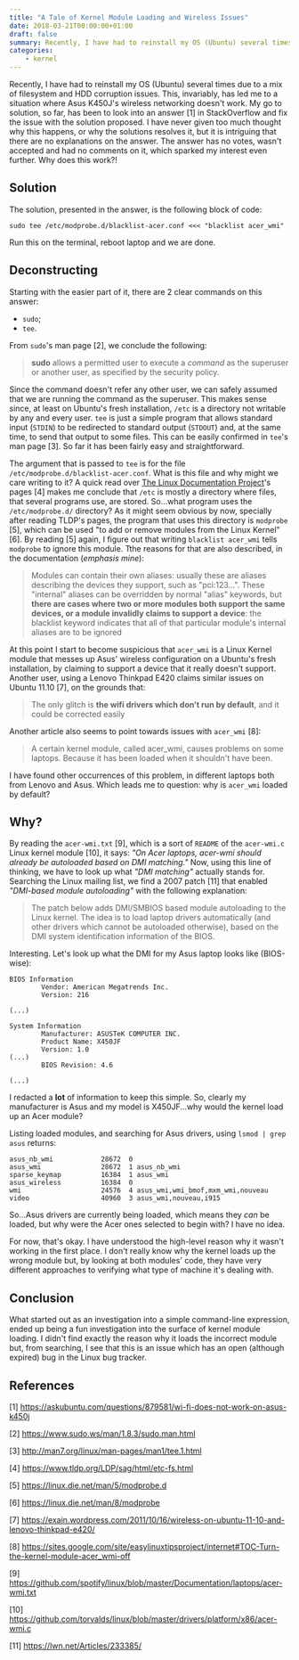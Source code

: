 ```yaml
---
title: "A Tale of Kernel Module Loading and Wireless Issues"
date: 2018-03-21T00:00:00+01:00
draft: false
summary: Recently, I have had to reinstall my OS (Ubuntu) several times due to a mix of filesystem and HDD corruption issues. This, invariably, has led me to a situation where Asus K450J's wireless networking doesn't work.
categories:
    - kernel
---
```


Recently, I have had to reinstall my OS (Ubuntu) several times due to a mix of filesystem and HDD corruption issues. This, invariably, has led me to a situation where Asus K450J's wireless networking doesn't work. My go to solution, so far, has been to look into an answer [1] in StackOverflow and fix the issue with the solution proposed. I have never given too much thought why this happens, or why the solutions resolves it, but it is intriguing that there are no explanations on the answer. The answer has no votes, wasn't accepted and had no comments on it, which sparked my interest even further. Why does this work?!

## Solution

The solution, presented in the answer, is the following block of code:

```
sudo tee /etc/modprobe.d/blacklist-acer.conf <<< "blacklist acer_wmi"
```

Run this on the terminal, reboot laptop and we are done.

## Deconstructing

Starting with the easier part of it, there are 2 clear commands on this answer:

- `sudo`;
- `tee`.


From `sudo`'s man page [2], we conclude the following:

> **sudo** allows a permitted user to execute a *command* as the superuser or another user, as specified by the security policy.

Since the command doesn't refer any other user, we can safely assumed that we are running the command as the superuser. This makes sense since, at least on Ubuntu's fresh installation, `/etc` is a directory not writable by any and every user. `tee` is just a simple program that allows standard input (`STDIN`) to be redirected to standard output (`STDOUT`) and, at the same time, to send that output to some files. This can be easily confirmed in `tee`'s man page [3]. So far it has been fairly easy and straightforward.

The argument that is passed to `tee` is for the file `/etc/modprobe.d/blacklist-acer.conf`. What is this file and why might we care writing to it? A quick read over [The Linux Documentation Project](https://www.tldp.org/)'s pages [4] makes me conclude that `/etc` is mostly a directory where files, that several programs use, are stored. So...what program uses the `/etc/modprobe.d/` directory? As it might seem obvious by now, specially after reading TLDP's pages, the program that uses this directory is `modprobe` [5], which can be used "to add or remove modules from the Linux Kernel" [6]. By reading [5] again, I figure out that writing `blacklist acer_wmi` tells `modprobe` to ignore this module. Tthe reasons for that are also described, in the documentation (*emphasis mine*):

> Modules can contain their own aliases: usually these are aliases describing the devices they support, such as "pci:123...". These "internal" aliases can be overridden by normal "alias" keywords, but **there are cases where two or more modules both support the same devices, or a module invalidly claims to support a device**: the blacklist keyword indicates that all of that particular module's internal aliases are to be ignored

At this point I start to become suspicious that `acer_wmi` is a Linux Kernel module that messes up Asus' wireless configuration on a Ubuntu's fresh installation, by claiming to support a device that it really doesn't support. Another user, using a Lenovo Thinkpad E420 claims similar issues on Ubuntu 11.10 [7], on the grounds that:

>  The only glitch is **the wifi drivers which don’t run by default**, and it could be corrected easily

Another article also seems to point towards issues with `acer_wmi` [8]:

> A certain kernel module, called acer_wmi, causes problems on some laptops. Because it has been loaded when it shouldn't have been.

I have found other occurrences of this problem, in different laptops both from Lenovo and Asus. Which leads me to question: why is `acer_wmi` loaded by default?

## Why?

By reading the `acer-wmi.txt` [9], which is a sort of `README` of the `acer-wmi.c`  Linux kernel module [10], it says: _"On Acer laptops, acer-wmi should already be autoloaded based on DMI matching."_ Now, using this line of thinking, we have to look up what _"DMI matching"_ actually stands for. Searching the Linux mailing list, we find a 2007 patch [11] that enabled _"DMI-based module autoloading"_ with the following explanation:

> The patch below adds DMI/SMBIOS based module autoloading to the Linux kernel. The idea is to load laptop drivers automatically (and other drivers which cannot be autoloaded otherwise), based on the DMI system identification information of the BIOS.

Interesting. Let's look up what the DMI for my Asus laptop looks like (BIOS-wise):

```
BIOS Information
        Vendor: American Megatrends Inc.
        Version: 216

(...)

System Information
        Manufacturer: ASUSTeK COMPUTER INC.
        Product Name: X450JF
        Version: 1.0
(...)
        BIOS Revision: 4.6

(...)
```

I redacted a **lot** of information to keep this simple. So, clearly my manufacturer is Asus and my model is X450JF...why would the kernel load up an Acer module?

Listing loaded modules, and searching for Asus drivers, using `lsmod | grep asus` returns:

```
asus_nb_wmi            28672  0
asus_wmi               28672  1 asus_nb_wmi
sparse_keymap          16384  1 asus_wmi
asus_wireless          16384  0
wmi                    24576  4 asus_wmi,wmi_bmof,mxm_wmi,nouveau
video                  40960  3 asus_wmi,nouveau,i915
```

So...Asus drivers are currently being loaded, which means they _can_ be loaded, but why were the Acer ones selected to begin with? I have no idea.

For now, that's okay. I have understood the high-level reason why it wasn't working in the first place. I don't really know why the kernel loads up the wrong module but, by looking at both modules' code, they have very different approaches to verifying what type of machine it's dealing with.

## Conclusion

What started out as an investigation into a simple command-line expression, ended up being a fun investigation into the surface of kernel module loading. I didn't find exactly the reason why it loads the incorrect module but, from searching, I see that this is an issue which has an open (although expired) bug in the Linux bug tracker.

## References

[1] https://askubuntu.com/questions/879581/wi-fi-does-not-work-on-asus-k450j

[2] https://www.sudo.ws/man/1.8.3/sudo.man.html

[3] http://man7.org/linux/man-pages/man1/tee.1.html

[4] https://www.tldp.org/LDP/sag/html/etc-fs.html

[5] https://linux.die.net/man/5/modprobe.d

[6] https://linux.die.net/man/8/modprobe

[7] https://exain.wordpress.com/2011/10/16/wireless-on-ubuntu-11-10-and-lenovo-thinkpad-e420/

[8] https://sites.google.com/site/easylinuxtipsproject/internet#TOC-Turn-the-kernel-module-acer_wmi-off

[9] https://github.com/spotify/linux/blob/master/Documentation/laptops/acer-wmi.txt

[10] https://github.com/torvalds/linux/blob/master/drivers/platform/x86/acer-wmi.c

[11] https://lwn.net/Articles/233385/